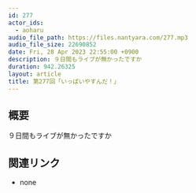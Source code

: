 ```yaml
---
id: 277
actor_ids:
  - aoharu
audio_file_path: https://files.nantyara.com/277.mp3
audio_file_size: 22690852
date: Fri, 28 Apr 2023 22:55:00 +0900
description: ９日間もライブが無かったですか
duration: 942.26325
layout: article
title: 第277回「いっぱいやすんだ！」
---
```

## 概要

９日間もライブが無かったですか

## 関連リンク

* none
